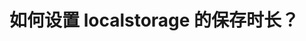 <!--
 * @Author: lvdengming@foxmail.com
 * @Date: 2025-04-14 08:25:31
 * @LastEditors: lvdengming@foxmail.com
 * @LastEditTime: 2025-04-14 08:26:34
-->

# 如何设置 localstorage 的保存时长？
